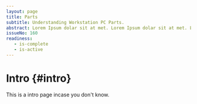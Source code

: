 ```yaml
---
layout: page
title: Parts
subtitle: Understanding Workstation PC Parts.
abstract: Lorem Ipsum dolar sit at met. Lorem Ipsum dolar sit at met. Lorem Ipsum dolar sit at met.
issueNo: 160
readiness:
   - is-complete
   - is-active
---
```




# Intro {#intro}

This is a intro page incase you don't know.
